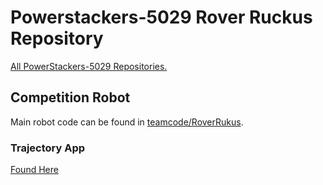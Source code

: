 # Powerstackers-5029 Rover Ruckus Repository

[All PowerStackers-5029 Repositories.](https://github.com/robotgenis/PowerStackers5029)

## Competition Robot

Main robot code can be found in [teamcode/RoverRukus](https://github.com/robotgenis/PowerStackers5029-RoverRuckus/tree/master/TeamCode/src/main/java/org/firstinspires/ftc/teamcode/roverRuckus).

### Trajectory App

[Found Here](https://github.com/robotgenis/PowerStackersAuto)
